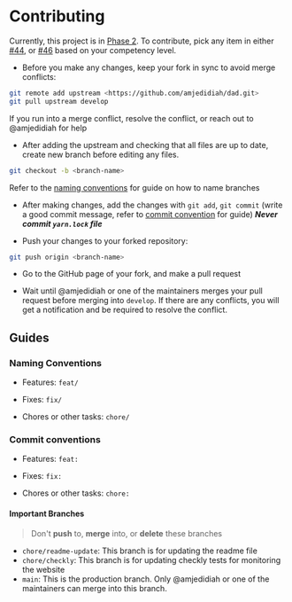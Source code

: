 # Contributing

Currently, this project is in [Phase 2](https://github.com/amjedidiah/dad/milestone/2).
To contribute, pick any item in either [#44](https://github.com/amjedidiah/dad/issues/44), or [#46](https://github.com/amjedidiah/dad/issues/46) based on your competency level.

- Before you make any changes, keep your fork in sync to avoid merge conflicts:

```bash
git remote add upstream <https://github.com/amjedidiah/dad.git>
git pull upstream develop
```

If you run into a merge conflict, resolve the conflict, or reach out to @amjedidiah for help

- After adding the upstream and checking that all files are up to date, create new branch before editing any files.

```bash
git checkout -b <branch-name>
```

Refer to the [naming conventions](#naming-conventions) for guide on how to name branches

- After making changes, add the changes with `git add`, `git commit` (write a good commit message, refer to [commit convention](#commit-conventions) for guide)
**_Never commit `yarn.lock` file_**

- Push your changes to your forked repository:

```bash
git push origin <branch-name>
```

- Go to the GitHub page of your fork, and make a pull request

- Wait until @amjedidiah or one of the maintainers merges your pull request before merging into `develop`.
If there are any conflicts, you will get a notification and be required to resolve the conflict.

## Guides

### Naming Conventions

- Features: `feat/`

- Fixes: `fix/`

- Chores or other tasks: `chore/`

### Commit conventions

- Features: `feat:`

- Fixes: `fix:`

- Chores or other tasks: `chore:`

#### Important Branches

> Don't **push** to, **merge** into, or **delete** these branches

- `chore/readme-update`: This branch is for updating the readme file
- `chore/checkly`: This branch is for updating checkly tests for monitoring the website
- `main`: This is the production branch. Only @amjedidiah or one of the maintainers can merge into this branch.
